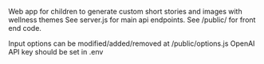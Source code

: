 Web app for children to generate custom short stories and images with wellness themes
See server.js for main api endpoints.
See /public/ for front end code.

Input options can be modified/added/removed at /public/options.js
OpenAI API key should be set in .env
